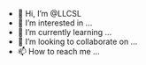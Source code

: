 - 👋 Hi, I’m @LLCSL
- 👀 I’m interested in ...
- 🌱 I’m currently learning ...
- 💞️ I’m looking to collaborate on ...
- 📫 How to reach me ...

<!---
LLCSL/LLCSL is a ✨ special ✨ repository because its `README.md` (this file) appears on your GitHub profile.
You can click the Preview link to take a look at your changes.
--->
